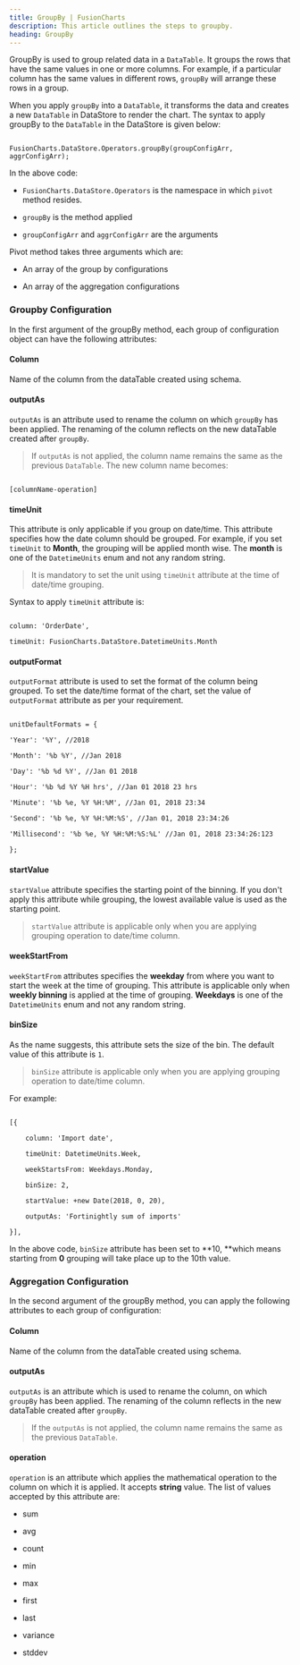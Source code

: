 ```yaml
---
title: GroupBy | FusionCharts
description: This article outlines the steps to groupby.
heading: GroupBy
---
```


GroupBy is used to group related data in a `DataTable`. It groups the rows that have the same values in one or more columns. For example, if a particular column has the same values in different rows, `groupBy` will arrange these rows in a group.

When you apply `groupBy` into a `DataTable`, it transforms the data and creates a new `DataTable` in DataStore to render the chart. The syntax to apply groupBy to the `DataTable` in the DataStore is given below:

```

FusionCharts.DataStore.Operators.groupBy(groupConfigArr, aggrConfigArr);

```

In the above code:

* `FusionCharts.DataStore.Operators` is the namespace in which `pivot` method resides.

* `groupBy` is the method applied

* `groupConfigArr` and `aggrConfigArr` are the arguments

Pivot method takes three arguments which are:

* An array of the group by configurations

* An array of the aggregation configurations

### Groupby Configuration

In the first argument of the groupBy method, each group of configuration object can have the following attributes:

#### Column

Name of the column from the dataTable created using schema.

#### outputAs

`outputAs` is an attribute used to rename the column on which `groupBy` has been applied. The renaming of the column reflects on the new dataTable created after `groupBy`.

> If `outputAs` is not applied, the column name remains the same as the previous `DataTable`. The new column name becomes:

```

[columnName-operation]

```

#### timeUnit

This attribute is only applicable if you group on date/time. This attribute specifies how the date column should be grouped. For example, if you set `timeUnit` to **Month**, the grouping will be applied month wise. The **month** is one of the `DatetimeUnits` enum and not any random string.

> It is mandatory to set the unit using `timeUnit` attribute at the time of date/time grouping.

Syntax to apply `timeUnit` attribute is:

```

column: 'OrderDate',

timeUnit: FusionCharts.DataStore.DatetimeUnits.Month

```

#### outputFormat

`outputFormat` attribute is used to set the format of the column being grouped. To set the date/time format of the chart, set the value of `outputFormat` attribute as per your requirement.

```

unitDefaultFormats = {

'Year': '%Y', //2018

'Month': '%b %Y', //Jan 2018

'Day': '%b %d %Y', //Jan 01 2018

'Hour': '%b %d %Y %H hrs', //Jan 01 2018 23 hrs 

'Minute': '%b %e, %Y %H:%M', //Jan 01, 2018 23:34

'Second': '%b %e, %Y %H:%M:%S', //Jan 01, 2018 23:34:26

'Millisecond': '%b %e, %Y %H:%M:%S:%L' //Jan 01, 2018 23:34:26:123

};

```

#### startValue

`startValue` attribute specifies the starting point of the binning. If you don't apply this attribute while grouping, the lowest available value is used as the starting point.

> `startValue` attribute is applicable only when you are applying grouping operation to date/time column.

#### weekStartFrom

`weekStartFrom` attributes specifies the **weekday** from where you want to start the week at the time of grouping. This attribute is applicable only when **weekly binning** is applied at the time of grouping. **Weekdays** is one of the `DatetimeUnits` enum and not any random string.

#### binSize

As the name suggests, this attribute sets the size of the bin. The default value of this attribute is `1`.

> `binSize` attribute is applicable only when you are applying grouping operation to date/time column.

For example:

```

[{

	column: 'Import date',

	timeUnit: DatetimeUnits.Week,

	weekStartsFrom: Weekdays.Monday,

	binSize: 2,

	startValue: +new Date(2018, 0, 20),

	outputAs: 'Fortinightly sum of imports'

}],

```

In the above code, `binSize` attribute has been set to **10, **which means starting from **0** grouping will take place up to the 10th value.

### Aggregation Configuration

In the second argument of the groupBy method, you can apply the following attributes to each group of configuration:

#### Column

Name of the column from the dataTable created using schema.

#### outputAs

`outputAs` is an attribute which is used to rename the column, on which `groupBy` has been applied. The renaming of the column reflects in the new dataTable created after `groupBy`.

> If the `outputAs` is not applied, the column name remains the same as the previous `DataTable`.

#### operation

`operation` is an attribute which applies the mathematical operation to the column on which it is applied. It accepts **string** value. The list of values accepted by this attribute are:

* sum

* avg

* count

* min

* max

* first

* last

* variance

* stddev

